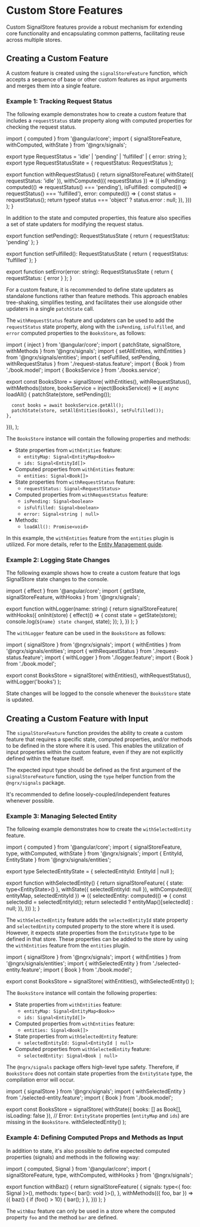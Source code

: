 # Custom Store Features

Custom SignalStore features provide a robust mechanism for extending core functionality and encapsulating common patterns, facilitating reuse across multiple stores.

## Creating a Custom Feature

A custom feature is created using the `signalStoreFeature` function, which accepts a sequence of base or other custom features as input arguments and merges them into a single feature.

### Example 1: Tracking Request Status

The following example demonstrates how to create a custom feature that includes a `requestStatus` state property along with computed properties for checking the request status.

<ngrx-code-example header="request-status.feature.ts">

import { computed } from '@angular/core';
import { signalStoreFeature, withComputed, withState } from '@ngrx/signals';

export type RequestStatus = 'idle' | 'pending' | 'fulfilled' | { error: string };
export type RequestStatusState = { requestStatus: RequestStatus };

export function withRequestStatus() {
return signalStoreFeature(
withState<RequestStatusState>({ requestStatus: 'idle' }),
withComputed(({ requestStatus }) => ({
isPending: computed(() => requestStatus() === 'pending'),
isFulfilled: computed(() => requestStatus() === 'fulfilled'),
error: computed(() => {
const status = requestStatus();
return typeof status === 'object' ? status.error : null;
}),
}))
);
}

</ngrx-code-example>

In addition to the state and computed properties, this feature also specifies a set of state updaters for modifying the request status.

<ngrx-code-example header="request-status.feature.ts">

export function setPending(): RequestStatusState {
return { requestStatus: 'pending' };
}

export function setFulfilled(): RequestStatusState {
return { requestStatus: 'fulfilled' };
}

export function setError(error: string): RequestStatusState {
return { requestStatus: { error } };
}

</ngrx-code-example>

<div class="alert is-important">

For a custom feature, it is recommended to define state updaters as standalone functions rather than feature methods. This approach enables tree-shaking, simplifies testing, and facilitates their use alongside other updaters in a single `patchState` call.

</div>

The `withRequestStatus` feature and updaters can be used to add the `requestStatus` state property, along with the `isPending`, `isFulfilled`, and `error` computed properties to the `BooksStore`, as follows:

<ngrx-code-example header="books.store.ts">

import { inject } from '@angular/core';
import { patchState, signalStore, withMethods } from '@ngrx/signals';
import { setAllEntities, withEntities } from '@ngrx/signals/entities';
import { setFulfilled, setPending, withRequestStatus } from './request-status.feature';
import { Book } from './book.model';
import { BooksService } from './books.service';

export const BooksStore = signalStore(
withEntities<Book>(),
withRequestStatus(),
withMethods((store, booksService = inject(BooksService)) => ({
async loadAll() {
patchState(store, setPending());

      const books = await booksService.getAll();
      patchState(store, setAllEntities(books), setFulfilled());
    },

})),
);

</ngrx-code-example>

The `BooksStore` instance will contain the following properties and methods:

- State properties from `withEntities` feature:
  - `entityMap: Signal<EntityMap<Book>>`
  - `ids: Signal<EntityId[]>`
- Computed properties from `withEntities` feature:
  - `entities: Signal<Book[]>`
- State properties from `withRequestStatus` feature:
  - `requestStatus: Signal<RequestStatus>`
- Computed properties from `withRequestStatus` feature:
  - `isPending: Signal<boolean>`
  - `isFulfilled: Signal<boolean>`
  - `error: Signal<string | null>`
- Methods:
  - `loadAll(): Promise<void>`

<div class="alert is-helpful">

In this example, the `withEntities` feature from the `entities` plugin is utilized.
For more details, refer to the [Entity Management guide](guide/signals/signal-store/entity-management).

</div>

### Example 2: Logging State Changes

The following example shows how to create a custom feature that logs SignalStore state changes to the console.

<ngrx-code-example header="logger.feature.ts">

import { effect } from '@angular/core';
import { getState, signalStoreFeature, withHooks } from '@ngrx/signals';

export function withLogger(name: string) {
return signalStoreFeature(
withHooks({
onInit(store) {
effect(() => {
const state = getState(store);
console.log(`${name} state changed`, state);
});
},
})
);
}

</ngrx-code-example>

The `withLogger` feature can be used in the `BooksStore` as follows:

<ngrx-code-example header="books.store.ts">

import { signalStore } from '@ngrx/signals';
import { withEntities } from '@ngrx/signals/entities';
import { withRequestStatus } from './request-status.feature';
import { withLogger } from './logger.feature';
import { Book } from './book.model';

export const BooksStore = signalStore(
withEntities<Book>(),
withRequestStatus(),
withLogger('books')
);

</ngrx-code-example>

State changes will be logged to the console whenever the `BooksStore` state is updated.

## Creating a Custom Feature with Input

The `signalStoreFeature` function provides the ability to create a custom feature that requires a specific state, computed properties, and/or methods to be defined in the store where it is used.
This enables the utilization of input properties within the custom feature, even if they are not explicitly defined within the feature itself.

The expected input type should be defined as the first argument of the `signalStoreFeature` function, using the `type` helper function from the `@ngrx/signals` package.

<div class="alert is-important">

It's recommended to define loosely-coupled/independent features whenever possible.

</div>

### Example 3: Managing Selected Entity

The following example demonstrates how to create the `withSelectedEntity` feature.

<ngrx-code-example header="selected-entity.feature.ts">

import { computed } from '@angular/core';
import { signalStoreFeature, type, withComputed, withState } from '@ngrx/signals';
import { EntityId, EntityState } from '@ngrx/signals/entities';

export type SelectedEntityState = { selectedEntityId: EntityId | null };

export function withSelectedEntity<Entity>() {
return signalStoreFeature(
{ state: type<EntityState<Entity>>() },
withState<SelectedEntityState>({ selectedEntityId: null }),
withComputed(({ entityMap, selectedEntityId }) => ({
selectedEntity: computed(() => {
const selectedId = selectedEntityId();
return selectedId ? entityMap()[selectedId] : null;
}),
}))
);
}

</ngrx-code-example>

The `withSelectedEntity` feature adds the `selectedEntityId` state property and `selectedEntity` computed property to the store where it is used.
However, it expects state properties from the `EntityState` type to be defined in that store.
These properties can be added to the store by using the `withEntities` feature from the `entities` plugin.

<ngrx-code-example header="books.store.ts">

import { signalStore } from '@ngrx/signals';
import { withEntities } from '@ngrx/signals/entities';
import { withSelectedEntity } from './selected-entity.feature';
import { Book } from './book.model';

export const BooksStore = signalStore(
withEntities<Book>(),
withSelectedEntity()
);

</ngrx-code-example>

The `BooksStore` instance will contain the following properties:

- State properties from `withEntities` feature:
  - `entityMap: Signal<EntityMap<Book>>`
  - `ids: Signal<EntityId[]>`
- Computed properties from `withEntities` feature:
  - `entities: Signal<Book[]>`
- State properties from `withSelectedEntity` feature:
  - `selectedEntityId: Signal<EntityId | null>`
- Computed properties from `withSelectedEntity` feature:
  - `selectedEntity: Signal<Book | null>`

The `@ngrx/signals` package offers high-level type safety.
Therefore, if `BooksStore` does not contain state properties from the `EntityState` type, the compilation error will occur.

<ngrx-code-example header="books.store.ts">

import { signalStore } from '@ngrx/signals';
import { withSelectedEntity } from './selected-entity.feature';
import { Book } from './book.model';

export const BooksStore = signalStore(
withState({ books: [] as Book[], isLoading: false }),
// Error: `EntityState` properties (`entityMap` and `ids`) are missing in the `BooksStore`.
withSelectedEntity()
);

</ngrx-code-example>

### Example 4: Defining Computed Props and Methods as Input

In addition to state, it's also possible to define expected computed properties (signals) and methods in the following way:

<ngrx-code-example header="baz.feature.ts">

import { computed, Signal } from '@angular/core';
import { signalStoreFeature, type, withComputed, withHooks } from '@ngrx/signals';

export function withBaz() {
return signalStoreFeature(
{
signals: type<{ foo: Signal<number> }>(),
methods: type<{ bar(): void }>(),
},
withMethods(({ foo, bar }) => ({
baz() {
if (foo() > 10) {
bar();
}
},
}))
);
}

</ngrx-code-example>

The `withBaz` feature can only be used in a store where the computed property `foo` and the method `bar` are defined.
